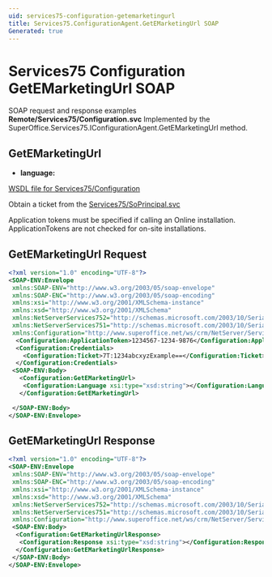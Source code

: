 ```yaml
---
uid: services75-configuration-getemarketingurl
title: Services75.ConfigurationAgent.GetEMarketingUrl SOAP
Generated: true
---
```


# Services75 Configuration GetEMarketingUrl SOAP

SOAP request and response examples **Remote/Services75/Configuration.svc**
Implemented by the <see cref="M:SuperOffice.Services75.IConfigurationAgent.GetEMarketingUrl">SuperOffice.Services75.IConfigurationAgent.GetEMarketingUrl</see> method.

## GetEMarketingUrl



* **language:** 



[WSDL file for Services75/Configuration](../Services75-Configuration.md)

Obtain a ticket from the [Services75/SoPrincipal.svc](../SoPrincipal/index.md)

Application tokens must be specified if calling an Online installation. ApplicationTokens are not checked for on-site installations.

## GetEMarketingUrl Request

```xml
<?xml version="1.0" encoding="UTF-8"?>
<SOAP-ENV:Envelope
 xmlns:SOAP-ENV="http://www.w3.org/2003/05/soap-envelope"
 xmlns:SOAP-ENC="http://www.w3.org/2003/05/soap-encoding"
 xmlns:xsi="http://www.w3.org/2001/XMLSchema-instance"
 xmlns:xsd="http://www.w3.org/2001/XMLSchema"
 xmlns:NetServerServices752="http://schemas.microsoft.com/2003/10/Serialization/Arrays"
 xmlns:NetServerServices751="http://schemas.microsoft.com/2003/10/Serialization/"
 xmlns:Configuration="http://www.superoffice.net/ws/crm/NetServer/Services75">
  <Configuration:ApplicationToken>1234567-1234-9876</Configuration:ApplicationToken>
  <Configuration:Credentials>
    <Configuration:Ticket>7T:1234abcxyzExample==</Configuration:Ticket>
  </Configuration:Credentials>
 <SOAP-ENV:Body>
   <Configuration:GetEMarketingUrl>
    <Configuration:Language xsi:type="xsd:string"></Configuration:Language>
   </Configuration:GetEMarketingUrl>

 </SOAP-ENV:Body>
</SOAP-ENV:Envelope>

```


## GetEMarketingUrl Response

```xml
<?xml version="1.0" encoding="UTF-8"?>
<SOAP-ENV:Envelope
 xmlns:SOAP-ENV="http://www.w3.org/2003/05/soap-envelope"
 xmlns:SOAP-ENC="http://www.w3.org/2003/05/soap-encoding"
 xmlns:xsi="http://www.w3.org/2001/XMLSchema-instance"
 xmlns:xsd="http://www.w3.org/2001/XMLSchema"
 xmlns:NetServerServices752="http://schemas.microsoft.com/2003/10/Serialization/Arrays"
 xmlns:NetServerServices751="http://schemas.microsoft.com/2003/10/Serialization/"
 xmlns:Configuration="http://www.superoffice.net/ws/crm/NetServer/Services75">
 <SOAP-ENV:Body>
  <Configuration:GetEMarketingUrlResponse>
   <Configuration:Response xsi:type="xsd:string"></Configuration:Response>
  </Configuration:GetEMarketingUrlResponse>
 </SOAP-ENV:Body>
</SOAP-ENV:Envelope>

```

